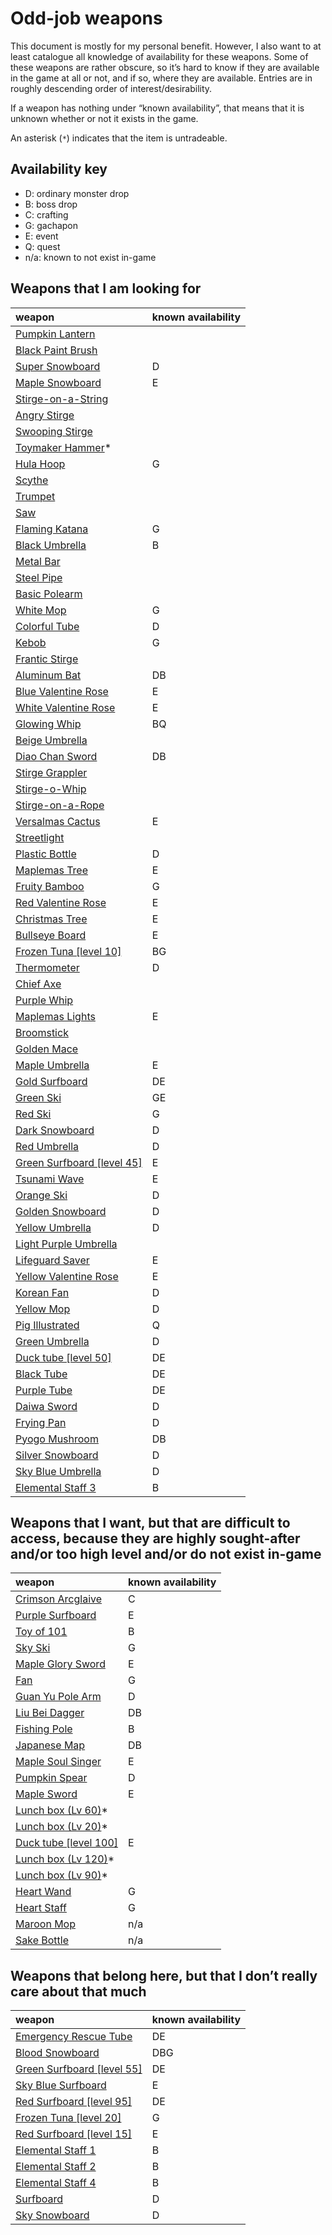 # Odd-job weapons

This document is mostly for my personal benefit. However, I also want to at
least catalogue all knowledge of availability for these weapons. Some of these
weapons are rather obscure, so it&rsquo;s hard to know if they are available in
the game at all or not, and if so, where they are available. Entries are in
roughly descending order of interest/desirability.

If a weapon has nothing under &ldquo;known availability&rdquo;, that means that
it is unknown whether or not it exists in the game.

An asterisk (`*`) indicates that the item is untradeable.

## Availability key

- D: ordinary monster drop
- B: boss drop
- C: crafting
- G: gachapon
- E: event
- Q: quest
- n/a: known to not exist in-game

## Weapons that I am looking for

| weapon                                                                         | known availability |
| :----------------------------------------------------------------------------- | :----------------- |
| [Pumpkin Lantern](https://maplelegends.com/lib/equip?id=01402044)              |                    |
| [Black Paint Brush](https://maplelegends.com/lib/equip?id=01312014)            |                    |
| [Super Snowboard](https://maplelegends.com/lib/equip?id=01442046)              | D                  |
| [Maple Snowboard](https://maplelegends.com/lib/equip?id=01442030)              | E                  |
| [Stirge-on-a-String](https://maplelegends.com/lib/equip?id=01302088)           |                    |
| [Angry Stirge](https://maplelegends.com/lib/equip?id=01302094)                 |                    |
| [Swooping Stirge](https://maplelegends.com/lib/equip?id=01302092)              |                    |
| [Toymaker Hammer](https://maplelegends.com/lib/equip?id=01422036)\*            |                    |
| [Hula Hoop](https://maplelegends.com/lib/equip?id=01312012)                    | G                  |
| [Scythe](https://maplelegends.com/lib/equip?id=01312002)                       |                    |
| [Trumpet](https://maplelegends.com/lib/equip?id=01302037)                      |                    |
| [Saw](https://maplelegends.com/lib/equip?id=01302001)                          |                    |
| [Flaming Katana](https://maplelegends.com/lib/equip?id=01302063)               | G                  |
| [Black Umbrella](https://maplelegends.com/lib/equip?id=01302026)               | B                  |
| [Metal Bar](https://maplelegends.com/lib/equip?id=01322034)                    |                    |
| [Steel Pipe](https://maplelegends.com/lib/equip?id=01322006)                   |                    |
| [Basic Polearm](https://maplelegends.com/lib/equip?id=01442079)                |                    |
| [White Mop](https://maplelegends.com/lib/equip?id=01442022)                    | G                  |
| [Colorful Tube](https://maplelegends.com/lib/equip?id=01322026)                | D                  |
| [Kebob](https://maplelegends.com/lib/equip?id=01332053)                        | G                  |
| [Frantic Stirge](https://maplelegends.com/lib/equip?id=01302093)               |                    |
| [Aluminum Bat](https://maplelegends.com/lib/equip?id=01402029)                 | DB                 |
| [Blue Valentine Rose](https://maplelegends.com/lib/equip?id=01442049)          | E                  |
| [White Valentine Rose](https://maplelegends.com/lib/equip?id=01442050)         | E                  |
| [Glowing Whip](https://maplelegends.com/lib/equip?id=01302049)                 | BQ                 |
| [Beige Umbrella](https://maplelegends.com/lib/equip?id=01302029)               |                    |
| [Diao Chan Sword](https://maplelegends.com/lib/equip?id=01302031)              | DB                 |
| [Stirge Grappler](https://maplelegends.com/lib/equip?id=01302091)              |                    |
| [Stirge-o-Whip](https://maplelegends.com/lib/equip?id=01302090)                |                    |
| [Stirge-on-a-Rope](https://maplelegends.com/lib/equip?id=01302089)             |                    |
| [Versalmas Cactus](https://maplelegends.com/lib/equip?id=01442061)             | E                  |
| [Streetlight](https://maplelegends.com/lib/equip?id=01372017)                  |                    |
| [Plastic Bottle](https://maplelegends.com/lib/equip?id=01332021)               | D                  |
| [Maplemas Tree](https://maplelegends.com/lib/equip?id=01432046)                | E                  |
| [Fruity Bamboo](https://maplelegends.com/lib/equip?id=01322051)                | G                  |
| [Red Valentine Rose](https://maplelegends.com/lib/equip?id=01442048)           | E                  |
| [Christmas Tree](https://maplelegends.com/lib/equip?id=01332032)               | E                  |
| [Bullseye Board](https://maplelegends.com/lib/equip?id=01442066)               | E                  |
| [Frozen Tuna \[level 10\]](https://maplelegends.com/lib/equip?id=01442039)     | BG                 |
| [Thermometer](https://maplelegends.com/lib/equip?id=01402014)                  | D                  |
| [Chief Axe](https://maplelegends.com/lib/equip?id=01312017)                    |                    |
| [Purple Whip](https://maplelegends.com/lib/equip?id=01302917)                  |                    |
| [Maplemas Lights](https://maplelegends.com/lib/equip?id=01302080)              | E                  |
| [Broomstick](https://maplelegends.com/lib/equip?id=01302131)                   |                    |
| [Golden Mace](https://maplelegends.com/lib/equip?id=01322053)                  |                    |
| [Maple Umbrella](https://maplelegends.com/lib/equip?id=01302058)               | E                  |
| [Gold Surfboard](https://maplelegends.com/lib/equip?id=01442029)               | DE                 |
| [Green Ski](https://maplelegends.com/lib/equip?id=01432017)                    | GE                 |
| [Red Ski](https://maplelegends.com/lib/equip?id=01432015)                      | G                  |
| [Dark Snowboard](https://maplelegends.com/lib/equip?id=01442016)               | D                  |
| [Red Umbrella](https://maplelegends.com/lib/equip?id=01302025)                 | D                  |
| [Green Surfboard \[level 45\]](https://maplelegends.com/lib/equip?id=01442055) | E                  |
| [Tsunami Wave](https://maplelegends.com/lib/equip?id=01442065)                 | E                  |
| [Orange Ski](https://maplelegends.com/lib/equip?id=01432016)                   | D                  |
| [Golden Snowboard](https://maplelegends.com/lib/equip?id=01442015)             | D                  |
| [Yellow Umbrella](https://maplelegends.com/lib/equip?id=01302016)              | D                  |
| [Light Purple Umbrella](https://maplelegends.com/lib/equip?id=01302028)        |                    |
| [Lifeguard Saver](https://maplelegends.com/lib/equip?id=01302095)              | E                  |
| [Yellow Valentine Rose](https://maplelegends.com/lib/equip?id=01442047)        | E                  |
| [Korean Fan](https://maplelegends.com/lib/equip?id=01332020)                   | D                  |
| [Yellow Mop](https://maplelegends.com/lib/equip?id=01442021)                   | D                  |
| [Pig Illustrated](https://maplelegends.com/lib/equip?id=01322031)              | Q                  |
| [Green Umbrella](https://maplelegends.com/lib/equip?id=01302027)               | D                  |
| [Duck tube \[level 50\]](https://maplelegends.com/lib/equip?id=01322063)       | DE                 |
| [Black Tube](https://maplelegends.com/lib/equip?id=01322021)                   | DE                 |
| [Purple Tube](https://maplelegends.com/lib/equip?id=01322024)                  | DE                 |
| [Daiwa Sword](https://maplelegends.com/lib/equip?id=01402017)                  | D                  |
| [Frying Pan](https://maplelegends.com/lib/equip?id=01322027)                   | D                  |
| [Pyogo Mushroom](https://maplelegends.com/lib/equip?id=01382016)               | DB                 |
| [Silver Snowboard](https://maplelegends.com/lib/equip?id=01442014)             | D                  |
| [Sky Blue Umbrella](https://maplelegends.com/lib/equip?id=01302017)            | D                  |
| [Elemental Staff 3](https://maplelegends.com/lib/equip?id=01382047)            | B                  |

## Weapons that I want, but that are difficult to access, because they are highly sought-after and/or too high level and/or do not exist in-game

| weapon                                                                    | known availability |
| :------------------------------------------------------------------------ | :----------------- |
| [Crimson Arcglaive](https://maplelegends.com/lib/equip?id=01442068)       | C                  |
| [Purple Surfboard](https://maplelegends.com/lib/equip?id=01442057)        | E                  |
| [Toy of 101](https://maplelegends.com/lib/equip?id=01402038)              | B                  |
| [Sky Ski](https://maplelegends.com/lib/equip?id=01432018)                 | G                  |
| [Maple Glory Sword](https://maplelegends.com/lib/equip?id=01302064)       | E                  |
| [Fan](https://maplelegends.com/lib/equip?id=01332030)                     | G                  |
| [Guan Yu Pole Arm](https://maplelegends.com/lib/equip?id=01442025)        | D                  |
| [Liu Bei Dagger](https://maplelegends.com/lib/equip?id=01332029)          | DB                 |
| [Fishing Pole](https://maplelegends.com/lib/equip?id=01432039)            | B                  |
| [Japanese Map](https://maplelegends.com/lib/equip?id=01402013)            | DB                 |
| [Maple Soul Singer](https://maplelegends.com/lib/equip?id=01302030)       | E                  |
| [Pumpkin Spear](https://maplelegends.com/lib/equip?id=01432013)           | D                  |
| [Maple Sword](https://maplelegends.com/lib/equip?id=01302020)             | E                  |
| [Lunch box (Lv 60)](https://maplelegends.com/lib/equip?id=01302099)\*     |                    |
| [Lunch box (Lv 20)](https://maplelegends.com/lib/equip?id=01302098)\*     |                    |
| [Duck tube \[level 100\]](https://maplelegends.com/lib/equip?id=01322064) | E                  |
| [Lunch box (Lv 120)](https://maplelegends.com/lib/equip?id=01302101)\*    |                    |
| [Lunch box (Lv 90)](https://maplelegends.com/lib/equip?id=01302100)\*     |                    |
| [Heart Wand](https://maplelegends.com/lib/equip?id=01372033)              | G                  |
| [Heart Staff](https://maplelegends.com/lib/equip?id=01372031)             | G                  |
| [Maroon Mop](https://maplelegends.com/lib/equip?id=01442023)              | n/a                |
| [Sake Bottle](https://maplelegends.com/lib/equip?id=01422011)             | n/a                |

## Weapons that belong here, but that I don&rsquo;t really care about that much

| weapon                                                                         | known availability |
| :----------------------------------------------------------------------------- | :----------------- |
| [Emergency Rescue Tube](https://maplelegends.com/lib/equip?id=01322025)        | DE                 |
| [Blood Snowboard](https://maplelegends.com/lib/equip?id=01442017)              | DBG                |
| [Green Surfboard \[level 55\]](https://maplelegends.com/lib/equip?id=01442027) | DE                 |
| [Sky Blue Surfboard](https://maplelegends.com/lib/equip?id=01442056)           | E                  |
| [Red Surfboard \[level 95\]](https://maplelegends.com/lib/equip?id=01442026)   | DE                 |
| [Frozen Tuna \[level 20\]](https://maplelegends.com/lib/equip?id=01442018)     | G                  |
| [Red Surfboard \[level 15\]](https://maplelegends.com/lib/equip?id=01442054)   | E                  |
| [Elemental Staff 1](https://maplelegends.com/lib/equip?id=01382045)            | B                  |
| [Elemental Staff 2](https://maplelegends.com/lib/equip?id=01382046)            | B                  |
| [Elemental Staff 4](https://maplelegends.com/lib/equip?id=01382048)            | B                  |
| [Surfboard](https://maplelegends.com/lib/equip?id=01442011)                    | D                  |
| [Sky Snowboard](https://maplelegends.com/lib/equip?id=01442012)                | D                  |
